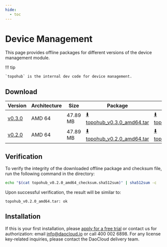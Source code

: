 ```yaml
---
hide:
  - toc
---
```


# Device Management

This page provides offline packages for different versions of the device management module.

!!! tip

    `topohub` is the internal dev code for device management.

## Download

| Version  | Architecture | Size | Package | Checksum | Date |
| ---- | ---- | -------- | ------ | -------- | -------- |
| [v0.3.0](../../topohub/intro/release-notes.md) | AMD 64 | 47.89 MB | [:arrow_down: topohub_v0.3.0_amd64.tar](https://qiniu-download-public.daocloud.io/DaoCloud_Enterprise/topohub_v0.3.0_amd64.tar) | [:arrow_down: topohub_v0.3.0_amd64_checksum.sha512sum](https://qiniu-download-public.daocloud.io/DaoCloud_Enterprise/topohub_v0.3.0_amd64_checksum.sha512sum) | 2025-06-27 |
| [v0.2.0](../../topohub/intro/release-notes.md) | AMD 64 | 47.89 MB | [:arrow_down: topohub_v0.2.0_amd64.tar](https://qiniu-download-public.daocloud.io/DaoCloud_Enterprise/topohub_v0.2.0_amd64.tar) | [:arrow_down: topohub_v0.2.0_amd64_checksum.sha512sum](https://qiniu-download-public.daocloud.io/DaoCloud_Enterprise/topohub_v0.2.0_amd64_checksum.sha512sum) | 2025-06-17 |

## Verification

To verify the integrity of the downloaded offline package and checksum file,
run the following command in the directory:

```sh
echo "$(cat topohub_v0.2.0_amd64_checksum.sha512sum)" | sha512sum -c
```

Upon successful verification, the result will be similar to:

```none
topohub_v0.2.0_amd64.tar: ok
```

## Installation

If this is your first installation, please [apply for a free trial](../../dce/license0.md)
or contact us for authorization: email info@daocloud.io or call 400 002 6898.
For any license key-related inquiries, please contact the DaoCloud delivery team.

